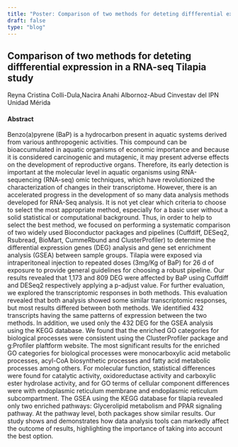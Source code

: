 ```yaml
---
title: "Poster: Comparison of two methods for deteting diffferential expression in a RNA-seq Tilapia study"
draft: false
type: "blog"
---
```


## Comparison of two methods for deteting diffferential expression in a RNA-seq Tilapia study
Reyna Cristina Colli-Dula,Nacira Anahi Albornoz-Abud
Cinvestav del IPN Unidad Mérida
#### Abstract

Benzo(a)pyrene (BaP) is a hydrocarbon present in aquatic systems derived from various anthropogenic activities. This compound can be bioaccumulated in aquatic organisms of economic importance and because it is considered carcinogenic and mutagenic, it may present adverse effects on the development of reproductive organs. Therefore, its early detection is important at the molecular level in aquatic organisms using RNA-sequencing (RNA-seq) omic techniques, which have revolutionized the characterization of changes in their transcriptome. However, there is an accelerated progress in the development of so many data analysis methods developed for RNA-Seq analysis. It is not yet clear which criteria to choose to select the most appropriate method, especially for a basic user without a solid statistical or computational background. Thus, in order to help to select the best method, we focused on performing a systematic comparison of two widely used Bioconductor packages and pipelines (Cuffdiff, DESeq2, Rsubread, BioMart, CummeRbund and ClusterProfiler) to determine the differential expression genes (DEG) analysis and gene set enrichment analysis (GSEA) between sample groups. Tilapia were exposed via intraperitoneal injection to repeated doses (3mg/Kg of BaP) for 26 d of exposure to provide general guidelines for choosing a robust pipeline. Our results revealed that 1,173 and 809 DEG were affected by BaP using Cuffdiff and DESeq2 respectively applying a p-adjust value. For further evaluation, we explored the transcriptomic responses in both methods. This evaluation revealed that both analysis showed some similar transcriptomic responses, but most results differed between both methods. We identified 432 transcripts having the same patterns of expression between the two methods. In addition, we used only the 432 DEG for the GSEA analysis using the KEGG database. We found that the enriched GO categories for biological processes were consistent using the ClusterProfiler package and g:Profiler plaftform website. The most significant results for the enriched GO categories for biological processes were monocarboxylic acid metabolic processes, acyl-CoA biosynthetic processes and fatty acid metabolic processes among others.  For molecular function, statistical differences were found for catalytic activity, oxidoreductase activity and carboxylic ester hydrolase activity, and for GO terms of cellular component differences were with endoplasmic reticulum membrane and endoplasmic reticulum subcompartment. The GSEA using the KEGG database for tilapia revealed only two enriched pathways: Glycerolipid metabolism and PPAR signaling pathway. At the pathway level, both packages show similar results. Our study shows and demonstrates how data analysis tools can markedly affect the outcome of results, highlighting the importance of taking into account the best option.
